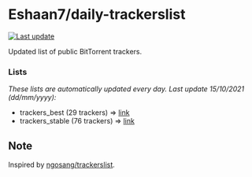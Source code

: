 
# Eshaan7/daily-trackerslist 

[![Last update](https://img.shields.io/badge/Last%20update-15/10/2021-blue.svg)](#)

Updated list of public BitTorrent trackers.

### Lists
*These lists are automatically updated every day. Last update 15/10/2021 (_dd/mm/yyyy_):*

* trackers_best (29 trackers) => [link](https://raw.githubusercontent.com/eshaan7/daily-trackerslist/master/trackers_best.txt)
* trackers_stable (76 trackers) => [link](https://raw.githubusercontent.com/eshaan7/daily-trackerslist/master/trackers_stable.txt)

## Note

Inspired by [ngosang/trackerslist](https://github.com/ngosang/trackerslist).

